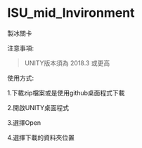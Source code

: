 # ISU_mid_Invironment
製冰關卡

注意事項:

>UNITY版本須為 2018.3 或更高

使用方式:

1.下載zip檔案或是使用github桌面程式下載

2.開啟UNITY桌面程式

3.選擇Open

4.選擇下載的資料夾位置

